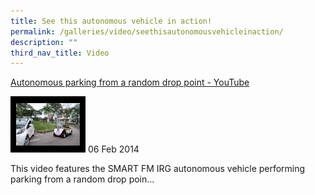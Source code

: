 ```yaml
---
title: See this autonomous vehicle in action!
permalink: /galleries/video/seethisautonomousvehicleinaction/
description: ""
third_nav_title: Video
---
```

[Autonomous parking from a random drop point - YouTube](https://www.youtube.com/embed/dpr2sYmAO-0?html5=1&rel=0)

![](/images/default.jpg)
06 Feb 2014



This video features the SMART FM IRG autonomous vehicle performing parking from a random drop poin...